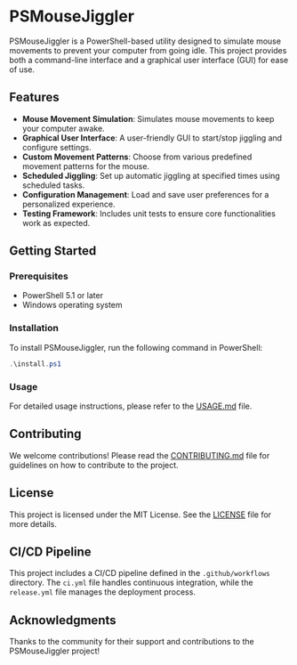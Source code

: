 # PSMouseJiggler

PSMouseJiggler is a PowerShell-based utility designed to simulate mouse movements to prevent your computer from going idle. This project provides both a command-line interface and a graphical user interface (GUI) for ease of use.

## Features

- **Mouse Movement Simulation**: Simulates mouse movements to keep your computer awake.
- **Graphical User Interface**: A user-friendly GUI to start/stop jiggling and configure settings.
- **Custom Movement Patterns**: Choose from various predefined movement patterns for the mouse.
- **Scheduled Jiggling**: Set up automatic jiggling at specified times using scheduled tasks.
- **Configuration Management**: Load and save user preferences for a personalized experience.
- **Testing Framework**: Includes unit tests to ensure core functionalities work as expected.

## Getting Started

### Prerequisites

- PowerShell 5.1 or later
- Windows operating system

### Installation

To install PSMouseJiggler, run the following command in PowerShell:

```powershell
.\install.ps1
```

### Usage

For detailed usage instructions, please refer to the [USAGE.md](docs/USAGE.md) file.

## Contributing

We welcome contributions! Please read the [CONTRIBUTING.md](docs/CONTRIBUTING.md) file for guidelines on how to contribute to the project.

## License

This project is licensed under the MIT License. See the [LICENSE](LICENSE) file for more details.

## CI/CD Pipeline

This project includes a CI/CD pipeline defined in the `.github/workflows` directory. The `ci.yml` file handles continuous integration, while the `release.yml` file manages the deployment process.

## Acknowledgments

Thanks to the community for their support and contributions to the PSMouseJiggler project!
